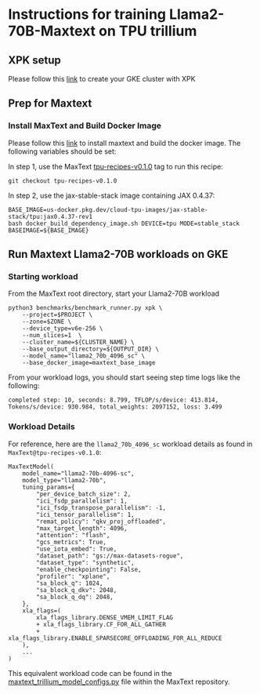 # Instructions for training Llama2-70B-Maxtext on TPU trillium

## XPK setup
Please follow this [link](https://github.com/AI-Hypercomputer/tpu-recipes/blob/main/training/trillium/XPK_README.md) to create your GKE cluster with XPK

## Prep for Maxtext 

### Install MaxText and Build Docker Image
Please follow this [link](https://github.com/AI-Hypercomputer/tpu-recipes/blob/main/training/trillium/MAXTEXT_README.md) to install maxtext and build the docker image. The following variables should be set:

In step 1, use the MaxText [tpu-recipes-v0.1.0](https://github.com/AI-Hypercomputer/maxtext/releases/tag/tpu-recipes-v0.1.0) tag to run this recipe:
```
git checkout tpu-recipes-v0.1.0
```

In step 2, use the jax-stable-stack image containing JAX 0.4.37:
```
BASE_IMAGE=us-docker.pkg.dev/cloud-tpu-images/jax-stable-stack/tpu:jax0.4.37-rev1
bash docker_build_dependency_image.sh DEVICE=tpu MODE=stable_stack BASEIMAGE=${BASE_IMAGE}
```

## Run Maxtext Llama2-70B workloads on GKE

### Starting workload

From the MaxText root directory, start your Llama2-70B workload
```
python3 benchmarks/benchmark_runner.py xpk \
    --project=$PROJECT \
    --zone=$ZONE \
    --device_type=v6e-256 \
    --num_slices=1  \
    --cluster_name=${CLUSTER_NAME} \
    --base_output_directory=${OUTPUT_DIR} \
    --model_name="llama2_70b_4096_sc" \
    --base_docker_image=maxtext_base_image
```

From your workload logs, you should start seeing step time logs like the following:
```
completed step: 10, seconds: 8.799, TFLOP/s/device: 413.814, Tokens/s/device: 930.984, total_weights: 2097152, loss: 3.499
```

### Workload Details

For reference, here are the `llama2_70b_4096_sc` workload details as found in `MaxText@tpu-recipes-v0.1.0`:

```
MaxTextModel(
    model_name="llama2-70b-4096-sc",
    model_type="llama2-70b",
    tuning_params={
        "per_device_batch_size": 2,
        "ici_fsdp_parallelism": 1,
        "ici_fsdp_transpose_parallelism": -1,
        "ici_tensor_parallelism": 1,
        "remat_policy": "qkv_proj_offloaded",
        "max_target_length": 4096,
        "attention": "flash",
        "gcs_metrics": True,
        "use_iota_embed": True,
        "dataset_path": "gs://max-datasets-rogue",
        "dataset_type": "synthetic",
        "enable_checkpointing": False,
        "profiler": "xplane",
        "sa_block_q": 1024,
        "sa_block_q_dkv": 2048,
        "sa_block_q_dq": 2048,
    },
    xla_flags=(
        xla_flags_library.DENSE_VMEM_LIMIT_FLAG
        + xla_flags_library.CF_FOR_ALL_GATHER
        + xla_flags_library.ENABLE_SPARSECORE_OFFLOADING_FOR_ALL_REDUCE
    ),
    ...
)
```

This equivalent workload code can be found in the [maxtext_trillium_model_configs.py](https://github.com/AI-Hypercomputer/maxtext/blob/tpu-recipes-v0.1.0/benchmarks/maxtext_trillium_model_configs.py#L410) file within the MaxText repository.
